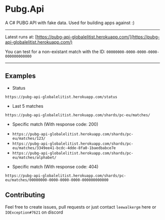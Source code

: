 # Pubg.Api
A C# PUBG API with fake data. Used for building apps against :)

---

Latest runs at: [https://pubg-api-globalelitist.herokuapp.com/](https://pubg-api-globalelitist.herokuapp.com/)

You can test for a non-existant match with the ID: `00000000-0000-0000-0000-000000000000`

---

## Examples

* Status

`https://pubg-api-globalelitist.herokuapp.com/status`

* Last 5 matches

`https://pubg-api-globalelitist.herokuapp.com/shards/pc-eu/matches/`

* Specific match (With response code: 200)

- `https://pubg-api-globalelitist.herokuapp.com/shards/pc-eu/matches/123/` 
- `https://pubg-api-globalelitist.herokuapp.com/shards/pc-eu/matches/3349ee41-bcdc-4dde-8fa0-1baedbabce7e` 
- `https://pubg-api-globalelitist.herokuapp.com/shards/pc-eu/matches/alphabet/` 

* Specific match (With response code: 404)

`https://pubg-api-globalelitist.herokuapp.com/shards/pc-eu/matches/00000000-0000-0000-0000-000000000000`


## Contributing

Feel free to create issues, pull requests or just contact `leewalkergm` here or `IOException#7621` on discord
